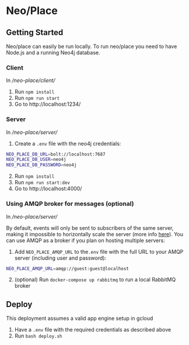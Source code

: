# Neo/Place

## Getting Started

Neo/place can easily be run locally. To run neo/place you need to have Node.js and a running Neo4j database.

### Client

In _/neo-place/client/_

1. Run `npm install`
2. Run `npm run start`
3. Go to http://localhost:1234/

### Server

In _/neo-place/server/_

1. Create a `.env` file with the neo4j credentials:

```sh
NEO_PLACE_DB_URL=bolt://localhost:7687
NEO_PLACE_DB_USER=neo4j
NEO_PLACE_DB_PASSWORD=neo4j
```

2. Run `npm install`
3. Run `npm run start:dev`
4. Go to http://localhost:4000/

### Using AMQP broker for messages (optional)

In _/neo-place/server/_

By default, events will only be sent to subscribers of the same server, making it impossible to horizontally scale the server (more info [here](https://neo4j.com/docs/graphql-manual/current/subscriptions/scaling/)).
You can use AMQP as a broker if you plan on hosting multiple servers:

1. Add `NEO_PLACE_AMQP_URL` to the`.env` file with the full URL to your AMQP server (including user and password):

```sh
NEO_PLACE_AMQP_URL=amqp://guest:guest@localhost
```

2. (optional) Run `docker-compose up rabbitmq` to run a local RabbitMQ broker

## Deploy

This deployment assumes a valid app engine setup in gcloud

1. Have a `.env` file with the required credentials as described above
2. Run `bash deploy.sh`
